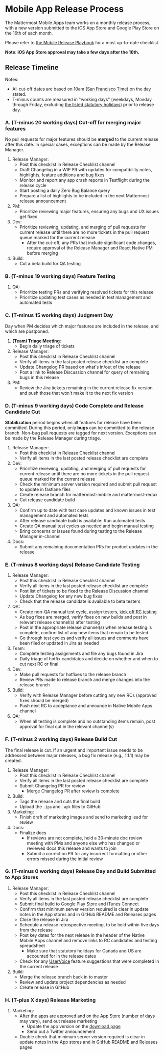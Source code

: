 # Mobile App Release Process

The Mattermost Mobile Apps team works on a monthly release process, with a new version submitted to the iOS App Store and Google Play Store on the 16th of each month.

Please refer to [the Mobile Release Playbook](https://community.mattermost.com/playbooks/playbooks/yxb6yyckgbrebe8eiuzmb6w8co/outline) for a most up-to-date checklist.

**Note: iOS App Store approval may take a few days after the 16th.**

## Release Timeline

Notes:

* All cut-off dates are based on 10am \([San Francisco Time](https://everytimezone.com/)\) on the day stated.
* T-minus counts are measured in "working days" \(weekdays, Monday through Friday, excluding [the listed statutory holidays](https://handbook.mattermost.com/operations/workplace/people/working-at-mattermost/paid-time-off#holidays)\) prior to release day.

### A. \(T-minus 20 working days\) Cut-off for merging major features

No pull requests for major features should be **merged** to the current release after this date. In special cases, exceptions can be made by the Release Manager.

1. Release Manager:
   * Post this checklist in Release Checklist channel
   * Draft Changelog in a WIP PR with updates for compatibility notes, highlights, feature additions and bug fixes
   * Monitor and report any app crash reports in Testflight during the release cycle
   * Start posting a daily Zero Bug Balance query
   * Prepare a list of highlights to be included in the next Mattermost release announcement
2. PM:
   * Prioritize reviewing major features, ensuring any bugs and UX issues get fixed
3. Dev:
   * Prioritize reviewing, updating, and merging of pull requests for current release until there are no more tickets in the pull request queue marked for the current release
     * After the cut-off, any PRs that include significant code changes, require approval of the Release Manager and React Native PM before merging
4. Build:
   * Cut a beta build for QA testing

### B. \(T-minus 19 working days\) Feature Testing

1. QA:
   * Prioritize testing PRs and verifying resolved tickets for this release
   * Prioritize updating test cases as needed in test management and automated tests

### C. \(T-minus 15 working days\) Judgment Day

Day when PM decides which major features are included in the release, and which are postponed.

1. **\(Team\) Triage Meeting**:
   * Begin daily triage of tickets
2. Release Manager:
   * Post this checklist in Release Checklist channel
   * Verify all items in the last posted release checklist are complete
   * Update Changelog PR based on what's in/out of the release
   * Post a link to Release Discussion channel for query of remaining bugs in this release
3. PM:
   * Review the Jira tickets remaining in the current release fix version and push those that won't make it to the next fix version

### D. \(T-minus 9 working days\) Code Complete and Release Candidate Cut

**Stabilization** period begins when all features for release have been committed. During this period, only **bugs** can be committed to the release branch. Non-bug pull requests are tagged for next version. Exceptions can be made by the Release Manager during triage.

1. Release Manager:
   * Post this checklist in Release Checklist channel
   * Verify all items in the last posted release checklist are complete
2. Dev:
   * Prioritize reviewing, updating, and merging of pull requests for current release until there are no more tickets in the pull request queue marked for the current release
   * Check the minimum server version required and submit pull request to update in fastlane files
   * Create release branch for mattermost-mobile and mattermost-redux
   * Cut release candidate build
3. QA:
   * Confirm up to date with test case updates and known issues in test management and automated tests
   * After release candidate build is available: Run automated tests
   * Create QA manual test cycles as needed and begin manual testing
   * Bring concerns or issues found during testing to the Release Manager in-channel
4. Docs:
   * Submit any remaining documentation PRs for product updates in the release

### E. \(T-minus 8 working days\) Release Candidate Testing

1. Release Manager:
   * Post this checklist in Release Checklist channel
   * Verify all items in the last posted release checklist are complete
   * Post list of tickets to be fixed to the Release Discussion channel
   * Update Changelog for any new bug fixes
   * Check that the release candidate is available to beta testers
2. QA:
   * Create non-QA manual test cycle, assign testers, [kick off RC testing](https://docs.google.com/document/d/1kGvss1Mc9xfocvmJTYJZ0iXN09UtLKvzrAFMkUpFEtM)
   * As bug fixes are merged, verify fixes on new builds and post in relevant release channel\(s\) after testing
   * Post in the appropriate release channel\(s\) when release testing is complete, confirm list of any new items that remain to be tested
   * Go through test cycles and verify all issues and comments have been filed or updated in Jira as needed
3. Team:
   * Complete testing assignments and file any bugs found in Jira 
   * Daily triage of hotfix candidates and decide on whether and when to cut next RC or final
4. Dev:
   * Make pull requests for hotfixes to the release branch
   * Review PRs made to release branch and merge changes into the release branch
5. Build:
   * Verify with Release Manager before cutting any new RCs \(approved fixes should be merged\)
   * Push next RC to acceptance and announce in Native Mobile Apps channel
6. QA:     
   * When all testing is complete and no outstanding items remain, post approval for final cut in the relevant channel\(s\)

### F. \(T-minus 2 working days\) Release Build Cut

The final release is cut. If an urgent and important issue needs to be addressed between major releases, a bug fix release \(e.g., 1.1.1\) may be created.

1. Release Manager:
   * Post this checklist in Release Checklist channel
   * Verify all items in the last posted release checklist are complete
   * Submit Changelog PR for review
     * Merge Changelog PR after review is complete
2. Build: 
   * Tags the release and cuts the final build
   * Upload the `.ipa` and `.apk` files to GitHub
3. Marketing:
   * Finish draft of marketing images and send to marketing lead for review
4. Docs:
   * Finalize docs
     * If reviews are not complete, hold a 30-minute doc review meeting with PMs and anyone else who has changed or reviewed docs this release and wants to join
     * Submit a correction PR for any incorrect formatting or other errors missed during the initial review

### G. \(T-minus 0 working days\) Release Day and Build Submitted to App Stores

1. Release Manager:
   * Post this checklist in Release Checklist channel
   * Verify all items in the last posted release checklist are complete
   * Submit final build to Google Play Store and iTunes Connect
   * Confirm that minimum server version required is clear in update notes in the App stores and in GitHub README and Releases pages
   * Close the release in Jira
   * Schedule a release retrospective meeting, to be held within five days from the release 
   * Post key dates for the next release in the header of the Native Mobile Apps channel and remove links to RC candidates and testing spreadsheet
     * Make sure that statutory holidays for Canada and US are accounted for in the release dates
   * Check for any [UserVoice](https://docs.google.com/spreadsheets/d/1nljd4cFh-9MXF4DxlUnC8b6bdqijkvi8KHquOmK8M6E/edit#gid=0) feature suggestions that were completed in the current release
2. Build:
   * Merge the release branch back in to master
   * Review and update project dependencies as needed
   * Create release in GitHub

### H. \(T-plus X days\) Release Marketing

1. Marketing:
   * After the apps are approved and on the App Store \(number of days may vary\), send out release marketing
     * Update the app version on the [download page](https://mattermost.com/download/)
     * Send out a Twitter announcement
   * Double check that minimum server version required is clear in update notes in the App stores and in GitHub README and Releases pages

